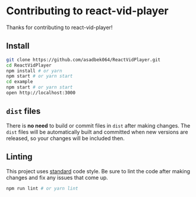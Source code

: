 # Contributing to react-vid-player

Thanks for contributing to react-vid-player!

## Install

```bash
git clone https://github.com/asadbek064/ReactVidPlayer.git
cd ReactVidPlayer
npm install # or yarn
npm start # or yarn start
cd example
npm start # or yarn start
open http://localhost:3000
```

## `dist` files

There is **no need** to build or commit files in `dist` after making changes. The `dist` files will be automatically built and committed when new versions are released, so your changes will be included then.

## Linting

This project uses [standard](https://github.com/feross/standard) code style. Be sure to lint the code after making changes and fix any issues that come up.

```bash
npm run lint # or yarn lint
```
